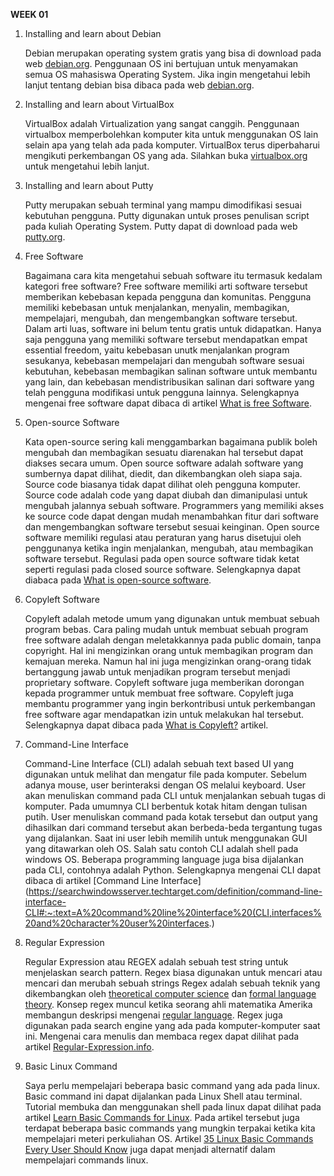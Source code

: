 __WEEK 01__

1. Installing and learn about Debian

    Debian merupakan operating system gratis yang bisa di download pada web [debian.org](https://www.debian.org/). Penggunaan OS ini bertujuan untuk menyamakan semua OS mahasiswa Operating System. Jika ingin mengetahui lebih lanjut tentang debian bisa dibaca pada web [debian.org](https://www.debian.org/intro/about).
    
2. Installing and learn about VirtualBox

    VirtualBox adalah Virtualization yang sangat canggih. Penggunaan virtualbox memperbolehkan komputer kita untuk menggunakan OS lain selain apa yang telah ada pada komputer. VirtualBox terus diperbaharui mengikuti perkembangan OS yang ada. Silahkan buka [virtualbox.org](https://www.virtualbox.org/) untuk mengetahui lebih lanjut.
    
3. Installing and learn about Putty

    Putty merupakan sebuah terminal yang mampu dimodifikasi sesuai kebutuhan pengguna. Putty digunakan untuk proses penulisan script pada kuliah Operating System. Putty dapat di download pada web [putty.org](https://www.putty.org/).
    
4. Free Software

    Bagaimana cara kita mengetahui sebuah software itu termasuk kedalam kategori free software? Free software memiliki arti software tersebut memberikan kebebasan kepada pengguna dan komunitas. Pengguna memiliki kebebasan untuk menjalankan, menyalin, membagikan, mempelajari, mengubah, dan mengembangkan software tersebut. Dalam arti luas, software ini belum tentu gratis untuk didapatkan. Hanya saja pengguna yang memiliki software tersebut mendapatkan empat essential freedom, yaitu kebebasan unutk menjalankan program sesukanya, kebebasan mempelajari dan mengubah software sesuai kebutuhan, kebebasan membagikan salinan software untuk membantu yang lain, dan kebebasan mendistribusikan salinan dari software yang telah pengguna modifikasi untuk pengguna lainnya. Selengkapnya mengenai free software dapat dibaca di artikel [What is free Software](https://www.gnu.org/philosophy/free-sw.en.html).

5. Open-source Software

    Kata open-source sering kali menggambarkan bagaimana publik boleh mengubah dan membagikan sesuatu diarenakan hal tersebut dapat diakses secara umum. Open source software adalah software yang sumbernya dapat dilihat, diedit, dan dikembangkan oleh siapa saja. Source code biasanya tidak dapat dilihat oleh pengguna komputer. Source code adalah code yang dapat diubah dan dimanipulasi untuk mengubah jalannya sebuah software. Programmers yang memiliki akses ke source code dapat dengan mudah menambahkan fitur dari software dan mengembangkan software tersebut sesuai keinginan. Open source software memiliki regulasi atau peraturan yang harus disetujui oleh penggunanya ketika ingin menjalankan, mengubah, atau membagikan software tersebut. Regulasi pada open source software tidak ketat seperti regulasi pada closed source software. Selengkapnya dapat diabaca pada [What is open-source software](https://opensource.com/resources/what-open-source).

7. Copyleft Software

    Copyleft adalah metode umum yang digunakan untuk membuat sebuah program bebas. Cara paling mudah untuk membuat sebuah program free software adalah dengan meletakkannya pada public domain, tanpa copyright. Hal ini mengizinkan orang untuk membagikan program dan kemajuan mereka. Namun hal ini juga mengizinkan orang-orang tidak bertanggung jawab untuk menjadikan program tersebut menjadi proprietary software. Copyleft software juga memberikan dorongan kepada programmer untuk membuat free software. Copyleft juga membantu programmer yang ingin berkontribusi untuk perkembangan free software agar mendapatkan izin untuk melakukan hal tersebut. Selengkapnya dapat dibaca pada [What is Copyleft?](https://www.gnu.org/licenses/copyleft.en.html) artikel.

8. Command-Line Interface

    Command-Line Interface (CLI) adalah sebuah text based UI yang digunakan untuk melihat dan mengatur file pada komputer. Sebelum adanya mouse, user berinteraksi dengan OS melalui keyboard. User akan menuliskan command pada CLI untuk menjalankan sebuah tugas di komputer. Pada umumnya CLI berbentuk kotak hitam dengan tulisan putih. User menuliskan command pada kotak tersebut dan output yang dihasilkan dari command tersebut akan berbeda-beda tergantung tugas yang dijalankan. Saat ini user lebih memilih untuk menggunakan GUI yang ditawarkan oleh OS. Salah satu contoh CLI adalah shell pada windows OS. Beberapa programming language juga bisa dijalankan pada CLI, contohnya adalah Python. Selengkapnya mengenai CLI dapat dibaca di artikel [Command Line Interface](https://searchwindowsserver.techtarget.com/definition/command-line-interface-CLI#:~:text=A%20command%20line%20interface%20(CLI,interfaces%20and%20character%20user%20interfaces.)

9. Regular Expression

    Regular Expression atau REGEX adalah sebuah test string untuk menjelaskan search pattern. Regex biasa digunakan untuk mencari atau mencari dan merubah sebuah strings Regex adalah sebuah teknik yang dikembangkan oleh  [theoretical computer science](https://en.wikipedia.org/wiki/Theoretical_computer_science) dan  [formal language theory](https://en.wikipedia.org/wiki/Formal_language). Konsep regex muncul ketika seorang ahli matematika Amerika membangun deskripsi mengenai [regular language](https://en.wikipedia.org/wiki/Regular_language). Regex juga digunakan pada search engine yang ada pada komputer-komputer saat ini. Mengenai cara menulis dan membaca regex dapat dilihat pada artikel [Regular-Expression.info](https://www.regular-expressions.info/).

10. Basic Linux Command

    Saya perlu mempelajari beberapa basic command yang ada pada linux. Basic command ini dapat dijalankan pada Linux Shell atau terminal. Tutorial membuka dan menggunakan shell pada linux dapat dilihat pada artikel [Learn Basic Commands for Linux](https://maker.pro/linux/tutorial/basic-linux-commands-for-beginners). Pada artikel tersebut juga terdapat beberapa basic commands yang mungkin terpakai ketika kita mempelajari meteri perkuliahan OS. Artikel [35 Linux Basic Commands Every User Should Know](https://www.hostinger.com/tutorials/linux-commands) juga dapat menjadi alternatif dalam mempelajari commands linux.
